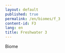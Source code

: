 ```yaml
---
layout: default
published: true
permalink: /en/biomes/f_3
content-id: F3
lang: en
title: Freshwater 3
---
```


Biome

